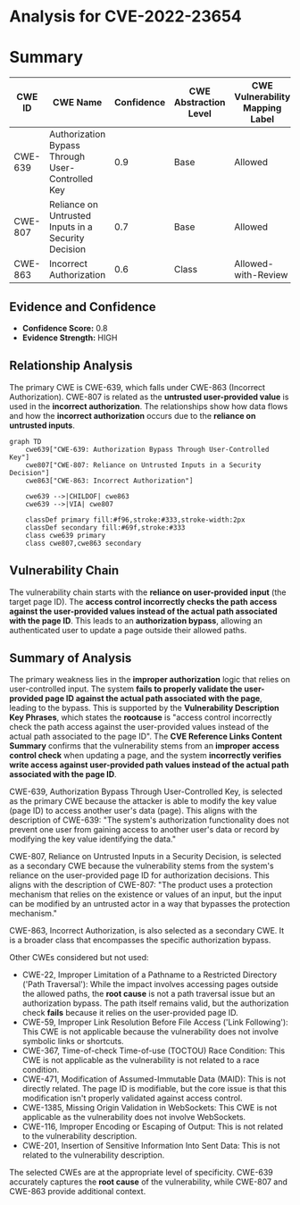 # Analysis for CVE-2022-23654

# Summary
| CWE ID | CWE Name | Confidence | CWE Abstraction Level | CWE Vulnerability Mapping Label | CWE-Vulnerability Mapping Notes |
|---|---|---|---|---|---|
| CWE-639 | Authorization Bypass Through User-Controlled Key | 0.9 | Base | Allowed | Primary CWE |
| CWE-807 | Reliance on Untrusted Inputs in a Security Decision | 0.7 | Base | Allowed | Secondary CWE |
| CWE-863 | Incorrect Authorization | 0.6 | Class | Allowed-with-Review | Secondary CWE |

## Evidence and Confidence

*   **Confidence Score:** 0.8
*   **Evidence Strength:** HIGH

## Relationship Analysis
The primary CWE is CWE-639, which falls under CWE-863 (Incorrect Authorization). CWE-807 is related as the **untrusted user-provided value** is used in the **incorrect authorization**. The relationships show how data flows and how the **incorrect authorization** occurs due to the **reliance on untrusted inputs**.

```mermaid
graph TD
    cwe639["CWE-639: Authorization Bypass Through User-Controlled Key"]
    cwe807["CWE-807: Reliance on Untrusted Inputs in a Security Decision"]
    cwe863["CWE-863: Incorrect Authorization"]
    
    cwe639 -->|CHILDOF| cwe863
    cwe639 -->|VIA| cwe807
    
    classDef primary fill:#f96,stroke:#333,stroke-width:2px
    classDef secondary fill:#69f,stroke:#333
    class cwe639 primary
    class cwe807,cwe863 secondary
```

## Vulnerability Chain
The vulnerability chain starts with the **reliance on user-provided input** (the target page ID). The **access control incorrectly checks the path access against the user-provided values instead of the actual path associated with the page ID**. This leads to an **authorization bypass**, allowing an authenticated user to update a page outside their allowed paths.

## Summary of Analysis
The primary weakness lies in the **improper authorization** logic that relies on user-controlled input. The system **fails to properly validate the user-provided page ID against the actual path associated with the page**, leading to the bypass. This is supported by the **Vulnerability Description Key Phrases**, which states the **rootcause** is "access control incorrectly check the path access against the user-provided values instead of the actual path associated to the page ID". The **CVE Reference Links Content Summary** confirms that the vulnerability stems from an **improper access control check** when updating a page, and the system **incorrectly verifies write access against user-provided path values instead of the actual path associated with the page ID**.

CWE-639, Authorization Bypass Through User-Controlled Key, is selected as the primary CWE because the attacker is able to modify the key value (page ID) to access another user's data (page). This aligns with the description of CWE-639: "The system's authorization functionality does not prevent one user from gaining access to another user's data or record by modifying the key value identifying the data."

CWE-807, Reliance on Untrusted Inputs in a Security Decision, is selected as a secondary CWE because the vulnerability stems from the system's reliance on the user-provided page ID for authorization decisions. This aligns with the description of CWE-807: "The product uses a protection mechanism that relies on the existence or values of an input, but the input can be modified by an untrusted actor in a way that bypasses the protection mechanism."

CWE-863, Incorrect Authorization, is also selected as a secondary CWE. It is a broader class that encompasses the specific authorization bypass.

Other CWEs considered but not used:

*   CWE-22, Improper Limitation of a Pathname to a Restricted Directory ('Path Traversal'): While the impact involves accessing pages outside the allowed paths, the **root cause** is not a path traversal issue but an authorization bypass. The path itself remains valid, but the authorization check **fails** because it relies on the user-provided page ID.
*   CWE-59, Improper Link Resolution Before File Access ('Link Following'): This CWE is not applicable because the vulnerability does not involve symbolic links or shortcuts.
*   CWE-367, Time-of-check Time-of-use (TOCTOU) Race Condition: This CWE is not applicable as the vulnerability is not related to a race condition.
*   CWE-471, Modification of Assumed-Immutable Data (MAID): This is not directly related. The page ID is modifiable, but the core issue is that this modification isn't properly validated against access control.
*   CWE-1385, Missing Origin Validation in WebSockets: This CWE is not applicable as the vulnerability does not involve WebSockets.
*   CWE-116, Improper Encoding or Escaping of Output: This is not related to the vulnerability description.
*   CWE-201, Insertion of Sensitive Information Into Sent Data: This is not related to the vulnerability description.

The selected CWEs are at the appropriate level of specificity. CWE-639 accurately captures the **root cause** of the vulnerability, while CWE-807 and CWE-863 provide additional context.